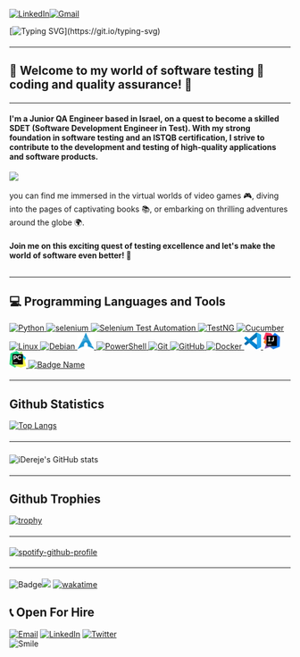 [![LinkedIn](https://img.shields.io/badge/linkedin-%230077B5.svg?&style=for-the-badge&logo=linkedin&logoColor=white)](https://www.linkedin.com/in/daviddereje/)[![Gmail](https://img.shields.io/badge/gmail-%23D14836.svg?&style=for-the-badge&logo=gmail&logoColor=white)](derejeisack@gmail.com)

[![Typing SVG](https://readme-typing-svg.herokuapp.com?color=%2336BCF7&center=false&vCenter=flase&width=800&lines=Hi+there+👋,+My+name+is+David!;I'm+a+Quality+Assurance+Test+Engineer🔨;Ensuring+quality+in+🧪software🐞+is+my+passion;Finding+🐛bugs🔍+and+making+software+🚀better;Debugging+like+a+ninja;+and+Reporting+issues+like+a+pro+is+my+goal;)](https://git.io/typing-svg)


#### <hr>
## 🌟 Welcome to my world of software       testing 🧪 coding and quality assurance! 🌟
#### <hr>
#### I'm a Junior QA Engineer based in Israel, on a quest to become a skilled SDET (Software Development Engineer in Test). With my strong foundation in software testing and an ISTQB certification, I strive to contribute to the development and testing of high-quality applications and software products.

<a href="https://wakatime.com"><img src="https://wakatime.com/share/@DavidDereje/babbb770-80ad-445b-9362-0353f063d94c.png" /></a>



you can find me immersed in the virtual worlds of video games 🎮, diving into the pages of captivating books 📚, or embarking on thrilling adventures around the globe 🌍.

#### Join me on this exciting quest of testing excellence and let's make the world of software even better! 🚀
## <hr>
## 💻 Programming  Languages and Tools

<div align="left">

<a href="https://www.python.org">
  <img src="https://cdn.iconscout.com/icon/free/png-256/python-3521655-2945099.png" alt="Python" width="30" height="30" />
</a>
  

<a href="https://www.selenium.dev">
  <img src="https://img.icons8.com/?size=2x&id=VOnRj9vGpXV8&format=png" alt="selenium" width="30" height="30" />
</a>
  

<a href="https://www.selenium.dev/documentation/en/selenium_installation/installing_selenium_libraries/">
  <img src="https://img.icons8.com/?size=2x&id=WbhlkucPF3tZ&format=png" alt="Selenium Test Automation" width="30" height="30" />
</a>
  

<a href="https://testng.org">
  <img src="https://img.icons8.com/color/48/000000/test-tube-rack.png" alt="TestNG" width="30" height="30"/>
</a>
  

<a href="https://cucumber.io">
  <img src="https://img.icons8.com/color/48/000000/cucumber.png" alt="Cucumber" width="30" height="30"/>
</a>
  

<a href="https://www.linux.org/">
  <img src="https://img.icons8.com/color/48/000000/linux.png" alt="Linux" width="30" height="30"/>
</a>
  

<a href="https://www.debian.org/">
  <img src="https://img.icons8.com/color/48/000000/debian.png" alt="Debian" width="30" height="30"/>
</a>
  
  
<a href="https://archlinux.org/">
  <img src="icons/Arch_Linux_-Crystal-_icon_2.svg" alt="Debian" width="30" height="30"/>
</a>
  
  
<a href="https://docs.microsoft.com/en-us/powershell/">
  <img src="https://img.icons8.com/color/48/000000/powershell.png" alt="PowerShell" width="30" height="30"/>
</a>
  

<a href="https://git-scm.com">
  <img src="https://img.icons8.com/color/48/000000/git.png" alt="Git" width="30" height="30" />
</a>
  

<a href="https://github.com">
  <img src="https://img.icons8.com/color/48/000000/github.png" alt="GitHub" width="30" height="30" />
</a>
  

<a href="https://www.docker.com">
  <img src="https://img.icons8.com/color/48/000000/docker.png" alt="Docker" width="30" height="30"/>
</a>
  
  
<a href="https://code.visualstudio.com/docs">
  <img src="icons/vscode.svg" alt="Docker" width="30" height="30"/>
</a>
  
  
<a href=" https://www.jetbrains.com/help/idea/getting-started.html">
  <img src="icons/IntelliJ_IDEA_Icon.svg" alt="Intellij" width="30" height="30"/>
</a>
  
  
<a href="https://www.jetbrains.com/help/pycharm/settings-tools-python-integrated-tools.html">
  <img src="icons/PyCharm_Icon.svg" alt="Intellij" width="30" height="30"/>
</a>
  
  
  
  
 
<a href ="https://learn.microsoft.com/en-us/sql/?view=sql-server-ver16">
  <img src="https://hrcdn.net/fcore/assets/badges/sql-89e76e7082.svg" alt="Badge Name" width="30" height="30">
</a>
  
  
  
</div>

#####  <hr>

##  Github Statistics
[![Top Langs](https://github-readme-stats.vercel.app/api/top-langs/?username=iDereje&layout=compact&langs_count=10&theme=react&line_height=40&hide=css&count_private=true)](https://github.com/iDereje)



##### <hr>

 ![iDereje's GitHub stats](https://github-readme-stats.vercel.app/api?username=iDereje&rank_icon=github&theme=radical&count_private=true)

#### <hr>
 
## Github Trophies
  [![trophy](https://github-profile-trophy.vercel.app/?username=iDereje)](https://github.com/iDereje/github-profile-trophy)


#### <hr>
[![spotify-github-profile](https://spotify-github-profile.vercel.app/api/view?uid=31p5jqa2xdf2obapfrqfg2cbfsgq&cover_image=true&theme=default&show_offline=false&background_color=121212&interchange=false)](https://github.com/iDereje/spotify-github-profile)

#### <hr>
![Badge](https://img.shields.io/static/v1?label=Status&message=Active&color=green)![](https://komarev.com/ghpvc/?username=iDereje&color=green) [![wakatime](https://wakatime.com/badge/github/iDereje/iDereje.github.io.svg)](https://wakatime.com/badge/github/iDereje/iDereje.github.io)


## 📞 Open For Hire  
<div align="left">
  <a href="mailto:derejeisack@gmail.com"><img src="https://img.icons8.com/color/48/000000/gmail.png" alt="Email" width="40" height="40"/></a>
  <a href="https://www.linkedin.com/in/daviddereje/"><img src="https://img.icons8.com/color/48/000000/linkedin.png" alt="LinkedIn" width="40" height="40"/></a>
  <a href="https://twitter.com/DavidDerejeM"><img src="https://img.icons8.com/color/48/000000/twitter.png" alt="Twitter" width="40" height="40"/></a>
</div>


  
<img src="https://img.icons8.com/?size=512&id=IFmZRpbkaJYA&format=png" alt="Smile " width="150" height="150" /> 


